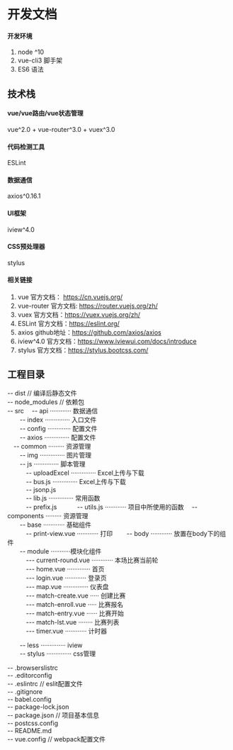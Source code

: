 开发文档
=========================================

#### 开发环境

1. node ^10
2. vue-cli3 脚手架
3. ES6 语法

## 技术栈

#### vue/vue路由/vue状态管理
vue^2.0 + vue-router^3.0 + vuex^3.0

#### 代码检测工具
ESLint

#### 数据通信
axios^0.16.1

#### UI框架
iview^4.0

#### CSS预处理器
stylus

#### 相关链接

1. vue 官方文档： https://cn.vuejs.org/
2. vue-router 官方文档: https://router.vuejs.org/zh/
3. vuex 官方文档：https://vuex.vuejs.org/zh/
4. ESLint 官方文档：https://eslint.org/
5. axios github地址：https://github.com/axios/axios
6. iview^4.0 官方文档：https://www.iviewui.com/docs/introduce
7. stylus 官方文档：https://stylus.bootcss.com/

## 工程目录

-- dist // 编译后静态文件  
-- node_modules // 依赖包  
-- src
&ensp;&ensp;-- api ············ 数据通信  
&ensp;&ensp;&ensp;&ensp;-- index ·············· 入口文件  
&ensp;&ensp;&ensp;&ensp;-- config ············· 配置文件  
&ensp;&ensp;&ensp;&ensp;-- axios ·············· 配置文件  
&ensp;&ensp;-- common ········· 资源管理  
&ensp;&ensp;&ensp;&ensp;-- img ·············· 图片管理  
&ensp;&ensp;&ensp;&ensp;-- js ·············· 脚本管理  
&ensp;&ensp;&ensp;&ensp;&ensp;&ensp;-- uploadExcel ·············· Excel上传与下载  
&ensp;&ensp;&ensp;&ensp;&ensp;&ensp;-- bus.js ·············· Excel上传与下载  
&ensp;&ensp;&ensp;&ensp;&ensp;&ensp;-- jsonp.js  
&ensp;&ensp;&ensp;&ensp;&ensp;&ensp;-- lib.js ·············· 常用函数  
&ensp;&ensp;&ensp;&ensp;&ensp;&ensp;-- prefix.js
&ensp;&ensp;&ensp;&ensp;&ensp;&ensp;-- utils.js ············ 项目中所使用的函数
&ensp;&ensp;-- components ········· 资源管理  
&ensp;&ensp;&ensp;&ensp;-- base ············ 基础组件  
&ensp;&ensp;&ensp;&ensp;&ensp;&ensp;-- print-view.vue ············ 打印
&ensp;&ensp;&ensp;&ensp;-- body ············ 放置在body下的组件  
&ensp;&ensp;&ensp;&ensp;-- module ···········模块化组件  
&ensp;&ensp;&ensp;&ensp;&ensp;&ensp;--- current-round.vue ············ 本场比赛当前轮  
&ensp;&ensp;&ensp;&ensp;&ensp;&ensp;--- home.vue ············· 首页  
&ensp;&ensp;&ensp;&ensp;&ensp;&ensp;--- login.vue ············ 登录页  
&ensp;&ensp;&ensp;&ensp;&ensp;&ensp;--- map.vue ·············· 仪表盘  
&ensp;&ensp;&ensp;&ensp;&ensp;&ensp;--- match-create.vue ····· 创建比赛  
&ensp;&ensp;&ensp;&ensp;&ensp;&ensp;--- match-enroll.vue ····· 比赛报名  
&ensp;&ensp;&ensp;&ensp;&ensp;&ensp;--- match-entry.vue ······ 比赛开始  
&ensp;&ensp;&ensp;&ensp;&ensp;&ensp;--- match-lst.vue ········ 比赛列表  
&ensp;&ensp;&ensp;&ensp;&ensp;&ensp;--- timer.vue ············ 计时器  

&ensp;&ensp;&ensp;&ensp;-- less ·············· iview  
&ensp;&ensp;&ensp;&ensp;-- stylus ·············· css管理  


-- .browserslistrc  
-- .editorconfig  
-- .eslintrc // eslit配置文件  
-- .gitignore  
-- babel.config  
-- package-lock.json  
-- package.json // 项目基本信息  
-- postcss.config  
-- README.md  
-- vue.config // webpack配置文件  







